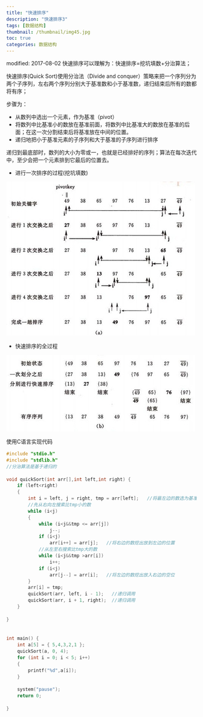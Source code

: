 ```yaml
---
title: "快速排序"
description: "快速排序3"
tags: [数据结构]
thumbnail: /thumbnail/img45.jpg
toc: true
categories: 数据结构
---
```

modified: 2017-08-02
快速排序可以理解为：快速排序=挖坑填数+分治算法；

快速排序(Quick Sort)使用分治法（Divide and conquer）策略来把一个序列分为两个子序列，左右两个序列分别大于基准数和小于基准数，递归结束后所有的数都将有序；

步骤为：

* 从数列中选出一个元素，作为基准（pivot）
* 将数列中比基准小的数放在基准前面，将数列中比基准大的数放在基准的后面；在这一次分割结束后将基准放在中间的位置。
* 递归地把小于基准元素的子序列和大于基准的子序列进行排序

递归到最底部时，数列的大小为零或一，也就是已经排好的序列；算法在每次迭代中，至少会把一个元素排到它最后的位置去。 


* 进行一次排序的过程(挖坑填数)
  

![](public/img/DataStructure/quick_sort.jpg)


* 快速排序的全过程


![](public/img/DataStructure/quick_sort_01.jpg)


使用C语言实现代码

```c
#include "stdio.h"
#include "stdlib.h"
//分治算法是基于递归的

void quickSort(int arr[],int left,int right) {
	if (left<right)
	{
		int i = left, j = right, tmp = arr[left];   //将最左边的数选为基准数字
		//先从右向左搜索比tmp小的数
		while (i<j)
		{
			while (i<j&&tmp <= arr[j])
				j--;
			if (i<j)
				arr[i++] = arr[j];   //将右边的数挖出放到左边的位置
			//从左至右搜索比tmp大的数
			while (i<j&&tmp >arr[i])
				i++;
			if (i<j)
				arr[j--] = arr[i];   //将左边的数挖出放入右边的空位
		}
		arr[i] = tmp;     
		quickSort(arr, left, i - 1);   //递归调用
		quickSort(arr, i + 1, right);  //递归调用
	}

}


int main() {
	int a[5] = { 5,4,3,2,1 };
	quickSort(a, 0, 4);
	for (int i = 0; i < 5; i++)
	{
		printf("%d",a[i]);
	}
		
	system("pause");
	return 0;

}

```